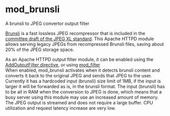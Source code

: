 # mod_brunsli

A brunsli to JPEG convertor output filter

[Brunsli][] is a fast lossless JPEG recompressor that is included in the
[committee draft of the JPEG XL standard][CD]. This Apache HTTPD module allows serving legacy JPEGs from recompressed Brunsli files, saving about 20% of the JPEG storage space.

[Brunsli]: https://github.com/google/brunsli
[CD]: https://arxiv.org/abs/1908.03565
As an Apache HTTPD output filter module, it can be enabled using the [AddOutputFilter directive](https://httpd.apache.org/docs/2.4/mod/mod_mime.html#addoutputfilter), or using [mod_filter](https://httpd.apache.org/docs/2.4/mod/mod_filter.html)  
When enabled, mod_brunsli activates when it detects brunsli content and converts it back to the original JPEG and sends that JPEG to the user. Currently it has a hardcoded input (brunsli) size limit of 1MB, if the input is larger it will be forwarded as is, in the brunsli format. The input (brunsli) has to be all in RAM when the conversion to JPEG is done, which means that a busy server using this module may use an increased amount of memory. The JPEG output is streamed and does not require a large buffer. CPU utilization and request latency increase are very low.
